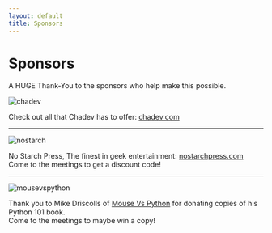 ```yaml
---
layout: default
title: Sponsors
---
```


<div class="post">
	<h1 class="pageTitle">Sponsors</h1>
	<p class="intro">
    A HUGE Thank-You to the sponsors who help make this possible.
  </p>

  <div class="sponsor">
    <img src="{{ '/assets/img/chadev-logo.svg' | prepend: site.baseurl }}" alt="chadev" />
    <p>
      Check out all that Chadev has to offer: <a href="http://chadev.com/">chadev.com</a>
    </p>
  </div>
  <hr>
  <div class="sponsor">
    <img src="{{ '/assets/img/nostarch.png' | prepend: site.baseurl }}" alt="nostarch" />
    <p>
      No Starch Press, The finest in geek entertainment: <a href="http://nostarchpress.com/">nostarchpress.com</a>
      <br>
      Come to the meetings to get a discount code!
    </p>
  </div>
  <hr>
  <div class="sponsor">
    <img src="{{ '/assets/img/mvp_logo.png' | prepend: site.baseurl }}" alt="mousevspython" />
    <p>
      Thank you to Mike Driscolls of <a href="http://www.blog.pythonlibrary.org/">Mouse Vs Python</a> for donating copies of his Python 101 book.
      <br>
      Come to the meetings to maybe win a copy!
    </p>
  </div>
</div>
